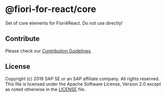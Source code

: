 # @fiori-for-react/core

Set of core elements for Fiori4React.
Do not use directly!


## Contribute
Please check our [Contribution Guidelines](https://github.com/SAP/fiori-for-react/blob/master/CONTRIBUTING.md).

## License
Copyright (c) 2019 SAP SE or an SAP affiliate company. All rights reserved.
This file is licensed under the Apache Software License, Version 2.0 except as noted otherwise in the [LICENSE](https://github.com/SAP/fiori-for-react/blob/master/LICENSE) file.
